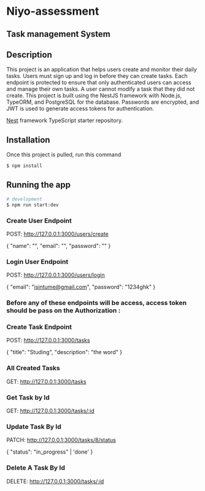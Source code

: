 # Niyo-assessment

## Task management System

## Description
This project is an application that helps users create and monitor their daily tasks. Users must sign up and log in before they can create tasks. Each endpoint is protected to ensure that only authenticated users can access and manage their own tasks. A user cannot modify a task that they did not create. This project is built using the NestJS framework with Node.js, TypeORM, and PostgreSQL for the database. Passwords are encrypted, and JWT is used to generate access tokens for authentication.

[Nest](https://github.com/nestjs/nest) framework TypeScript starter repository.

## Installation
Once this project is pulled, run this command
```bash
$ npm install
```

## Running the app

```bash
# development
$ npm run start:dev
```

### Create User Endpoint

POST: http://127.0.0.1:3000/users/create

{
    "name": "",
    "email": "",
    "password": ""
}

### Login User Endpoint

POST: http://127.0.0.1:3000/users/login

{
    "email": "isintume@gmail.com",
    "password": "1234ghk"
}

### Before any of these endpoints will be access, access token should be pass on the Authorization : 

### Create Task Endpoint

POST: http://127.0.0.1:3000/tasks

{
    "title": "Studing",
    "description": "the word"
}

### All Created Tasks

GET: http://127.0.0.1:3000/tasks

### Get Task by Id
GET: http://127.0.0.1:3000/tasks/:id

### Update Task By Id
PATCH: http://127.0.0.1:3000/tasks/8/status

{
    "status": "in_progress" | 'done'
}

### Delete A Task By Id

DELETE: http://127.0.0.1:3000/tasks/:id
